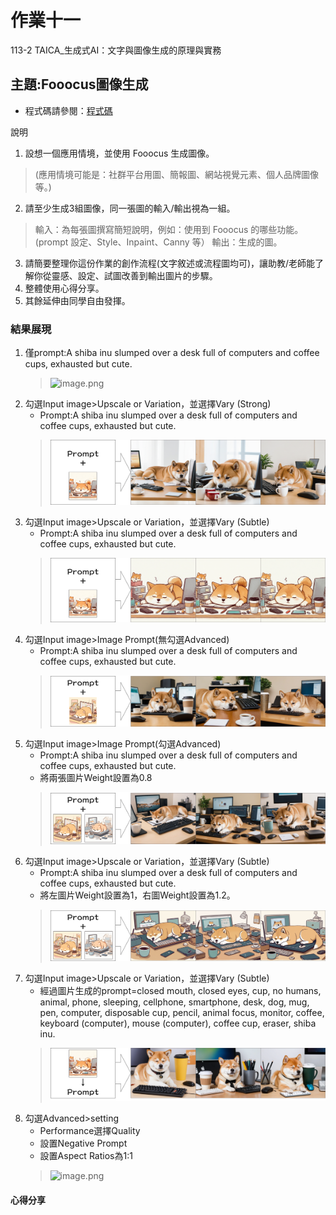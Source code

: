# 作業十一
113-2 TAICA_生成式AI：文字與圖像生成的原理與實務

## 主題:Fooocus圖像生成
- 程式碼請參閱：[程式碼](113_2GenAI_HW11.ipynb)

說明
1. 設想一個應用情境，並使用 Fooocus 生成圖像。
  > (應用情境可能是：社群平台用圖、簡報圖、網站視覺元素、個人品牌圖像等。)
2. 請至少生成3組圖像，同一張圖的輸入/輸出視為一組。
  > 輸入：為每張圖撰寫簡短說明，例如：使用到 Fooocus 的哪些功能。(prompt 設定、Style、Inpaint、Canny 等）
  > 輸出：生成的圖。
3. 請簡要整理你這份作業的創作流程(文字敘述或流程圖均可)，讓助教/老師能了解你從靈感、設定、試圖改善到輸出圖片的步驟。
4. 整體使用心得分享。
5. 其餘延伸由同學自由發揮。

### 結果展現
1. 僅prompt:A shiba inu slumped over a desk full of computers and coffee cups, exhausted but cute.
   > ![image.png](result/result-1.png)
2. 勾選Input image>Upscale or Variation，並選擇Vary (Strong)
   - Prompt:A shiba inu slumped over a desk full of computers and coffee cups, exhausted but cute.
   > ![image.png](result/result-2.png)
3. 勾選Input image>Upscale or Variation，並選擇Vary (Subtle)
   - Prompt:A shiba inu slumped over a desk full of computers and coffee cups, exhausted but cute.
   > ![image.png](result/result-3.png)
4. 勾選Input image>Image Prompt(無勾選Advanced)
   - Prompt:A shiba inu slumped over a desk full of computers and coffee cups, exhausted but cute.
   > ![image.png](result/result-4.png)
5. 勾選Input image>Image Prompt(勾選Advanced)
   - Prompt:A shiba inu slumped over a desk full of computers and coffee cups, exhausted but cute.
   - 將兩張圖片Weight設置為0.8
   > ![image.png](result/result-5.png)
6. 勾選Input image>Upscale or Variation，並選擇Vary (Subtle)
   - Prompt:A shiba inu slumped over a desk full of computers and coffee cups, exhausted but cute.
   - 將左圖片Weight設置為1，右圖Weight設置為1.2。
   > ![image.png](result/result-6.png)
7. 勾選Input image>Upscale or Variation，並選擇Vary (Subtle)
   - 經過圖片生成的prompt=closed mouth, closed eyes, cup, no humans, animal, phone, sleeping, cellphone, smartphone, desk, dog, mug, pen, computer, disposable cup, pencil, animal focus, monitor, coffee, keyboard \(computer\), mouse \(computer\), coffee cup, eraser, shiba inu.
   > ![image.png](result/result-7.png)
8. 勾選Advanced>setting
   - Performance選擇Quality
   - 設置Negative Prompt
   - 設置Aspect Ratios為1:1
   > ![image.png](result/result-8.png)

#### 心得分享


